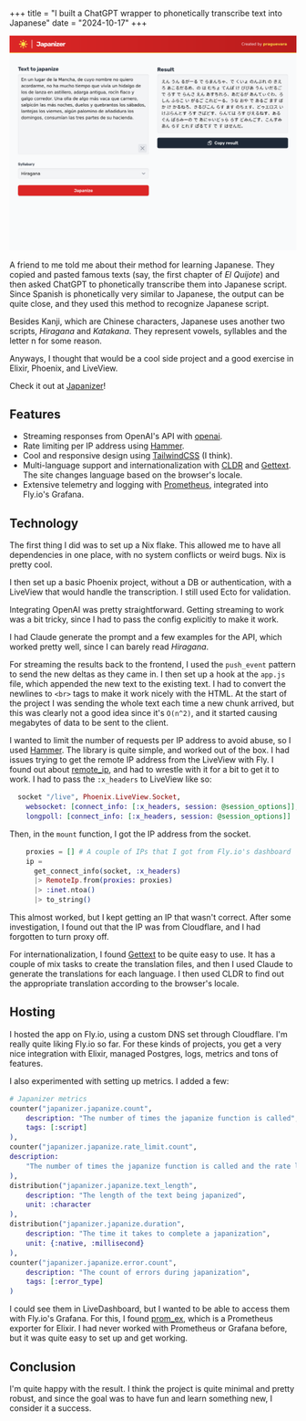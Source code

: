+++
title = "I built a ChatGPT wrapper to phonetically transcribe text into Japanese"
date = "2024-10-17"
+++

![Japanizer screenshot](./japanizer_screenshot.png)

A friend to me told me about their method for learning Japanese. They copied and pasted famous texts (say, the first chapter of _El Quijote_) and then asked ChatGPT to phonetically transcribe them into Japanese script. Since Spanish is
phonetically very similar to Japanese, the output can be quite close, and they
used this method to recognize Japanese script.

Besides Kanji, which are Chinese characters, Japanese uses another two scripts,
_Hiragana_ and _Katakana_. They represent vowels, syllables and the letter n for some reason.

Anyways, I thought that would be a cool side project and a good exercise in Elixir, Phoenix, and LiveView.

Check it out at [Japanizer](https://japanizer.praguevara.dev)!

## Features

- Streaming responses from OpenAI's API with [openai](https://hex.pm/packages/openai).
- Rate limiting per IP address using [Hammer](https://github.com/ExHammer/hammer).
- Cool and responsive design using [TailwindCSS](https://tailwindcss.com/) (I think).
- Multi-language support and internationalization with [CLDR](https://cldr.unicode.org/index) and [Gettext](https://hexdocs.pm/gettext/readme.html). The site changes language based on the browser's locale.
- Extensive telemetry and logging with [Prometheus](https://hexdocs.pm/prom_ex/readme.html), integrated into Fly.io's Grafana.

## Technology

The first thing I did was to set up a Nix flake. This allowed me to have all
dependencies in one place, with no system conflicts or weird bugs. Nix is pretty cool.

I then set up a basic Phoenix project, without a DB or authentication, with a LiveView that would handle the transcription. I still used Ecto for validation.

Integrating OpenAI was pretty straightforward. Getting streaming to work was a bit tricky, since I had to pass the config explicitly to make it work.

I had Claude generate the prompt and a few examples for the API, which worked pretty well, since I can barely read _Hiragana_.

For streaming the results back to the frontend, I used the `push_event` pattern to send the new deltas as they came in. I then set up a hook at the `app.js` file, which appended the new text to the existing text. I had to convert the newlines to `<br>` tags to make it work nicely with the HTML. At the start of the project I was sending the whole text each time a new chunk arrived, but this was clearly not a good idea since it's `O(n^2)`, and it started causing megabytes of data to be sent to the client.

I wanted to limit the number of requests per IP address to avoid abuse, so I
used [Hammer](https://github.com/ExHammer/hammer). The library is quite simple, and worked out of the box. I had issues trying to get the remote IP address from the LiveView with Fly. I found out about [remote_ip](https://hexdocs.pm/remote_ip/RemoteIp.html), and had to wrestle with it for a bit to get it to work. I had to pass the `:x_headers` to LiveView like so:

```elixir
  socket "/live", Phoenix.LiveView.Socket,
    websocket: [connect_info: [:x_headers, session: @session_options]],
    longpoll: [connect_info: [:x_headers, session: @session_options]]
```

Then, in the `mount` function, I got the IP address from the socket.

```elixir
    proxies = [] # A couple of IPs that I got from Fly.io's dashboard
    ip =
      get_connect_info(socket, :x_headers)
      |> RemoteIp.from(proxies: proxies)
      |> :inet.ntoa()
      |> to_string()
```

This almost worked, but I kept getting an IP that wasn't correct. After some
investigation, I found out that the IP was from Cloudflare, and I had forgotten
to turn proxy off.

For internationalization, I found [Gettext](https://hexdocs.pm/gettext/Gettext.html) to be quite easy to use. It has a couple of mix tasks to create the translation files, and then I used Claude to generate the translations for each language. I then used CLDR to find out the appropriate translation according to the browser's locale.

## Hosting

I hosted the app on Fly.io, using a custom DNS set through Cloudflare. I'm really quite liking Fly.io so far. For these kinds of projects, you get a very nice integration with Elixir, managed Postgres, logs, metrics and tons of features.

I also experimented with setting up metrics. I added a few:

```elixir
# Japanizer metrics
counter("japanizer.japanize.count",
    description: "The number of times the japanize function is called",
    tags: [:script]
),
counter("japanizer.japanize.rate_limit.count",
description:
    "The number of times the japanize function is called and the rate limit is exceeded"
),
distribution("japanizer.japanize.text_length",
    description: "The length of the text being japanized",
    unit: :character
),
distribution("japanizer.japanize.duration",
    description: "The time it takes to complete a japanization",
    unit: {:native, :millisecond}
),
counter("japanizer.japanize.error.count",
    description: "The count of errors during japanization",
    tags: [:error_type]
)
```

I could see them in LiveDashboard, but I wanted to be able to access them
with Fly.io's Grafana. For this, I found [prom_ex](https://hexdocs.pm/prom_ex/readme.html), which is a Prometheus exporter for Elixir. I had never worked with
Prometheus or Grafana before, but it was quite easy to set up and get working.

## Conclusion

I'm quite happy with the result. I think the project is quite minimal and pretty robust, and since the goal was to have fun and learn something new, I consider it a success.
